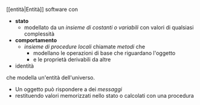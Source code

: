 [[entità|Entità]] software con
- **stato**
	- modellato da un *insieme di costanti o variabili* con valori di qualsiasi complessità
- **comportamento**
	- *insieme di procedure locali* chiamate *metodi* che
		- modellano le operazioni di base che riguardano l'oggetto
		- e le proprietà derivabili da altre
- identità

che modella un'entità dell'universo.

- Un oggetto può rispondere a dei *messaggi*
- restituendo valori memorizzati nello stato o calcolati con una procedura